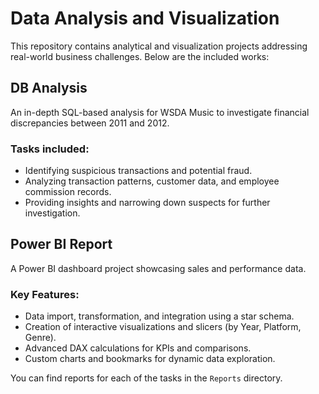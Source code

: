 # Data Analysis and Visualization 

This repository contains analytical and visualization projects addressing real-world business challenges. Below are the included works:

## DB Analysis  
An in-depth SQL-based analysis for WSDA Music to investigate financial discrepancies between 2011 and 2012.

### Tasks included:
- Identifying suspicious transactions and potential fraud.
- Analyzing transaction patterns, customer data, and employee commission records.
- Providing insights and narrowing down suspects for further investigation.

## Power BI Report  
A Power BI dashboard project showcasing sales and performance data.

### Key Features:
- Data import, transformation, and integration using a star schema.
- Creation of interactive visualizations and slicers (by Year, Platform, Genre).
- Advanced DAX calculations for KPIs and comparisons.
- Custom charts and bookmarks for dynamic data exploration.

You can find reports for each of the tasks in the `Reports` directory.
